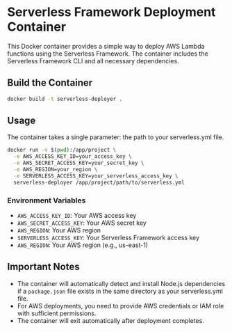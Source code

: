 # Serverless Framework Deployment Container

This Docker container provides a simple way to deploy AWS Lambda functions using the Serverless Framework. The container includes the Serverless Framework CLI and all necessary dependencies.

## Build the Container

```bash
docker build -t serverless-deployer .
```

## Usage

The container takes a single parameter: the path to your serverless.yml file.

```bash
docker run -v $(pwd):/app/project \
  -e AWS_ACCESS_KEY_ID=your_access_key \
  -e AWS_SECRET_ACCESS_KEY=your_secret_key \
  -e AWS_REGION=your_region \
  -e SERVERLESS_ACCESS_KEY=your_serverless_access_key \
  serverless-deployer /app/project/path/to/serverless.yml
```

### Environment Variables

- `AWS_ACCESS_KEY_ID`: Your AWS access key
- `AWS_SECRET_ACCESS_KEY`: Your AWS secret key
- `AWS_REGION`: Your AWS region 
- `SERVERLESS_ACCESS_KEY`: Your Serverless Framework access key
- `AWS_REGION`: Your AWS region (e.g., us-east-1)

## Important Notes

- The container will automatically detect and install Node.js dependencies if a `package.json` file exists in the same directory as your serverless.yml file.
- For AWS deployments, you need to provide AWS credentials or IAM role with sufficient permissions.
- The container will exit automatically after deployment completes.
